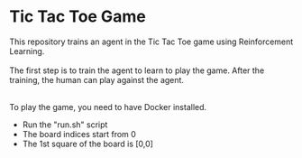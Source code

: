 # Tic Tac Toe Game

This repository trains an agent in the Tic Tac Toe game using Reinforcement Learning. <br>
<br>
The first step is to train the agent to learn to play the game. After the training, the human can play against the agent. <br>
<br>

To play the game, you need to have Docker installed.

<ul>
<li>Run the "run.sh" script</li>
<li>The board indices start from 0</li>
<li>The 1st square of the board is [0,0]</li>
</ul>